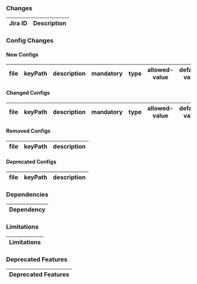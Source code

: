 ### Changes
| Jira ID | Description |
| --- | --- |

### Config Changes
#### New Configs
| file | keyPath | description | mandatory | type | allowed-value | default-value | sample-value |
| --- | --- | --- | --- | --- | --- | --- | --- |

#### Changed Configs
| file | keyPath | description | mandatory | type | allowed-value | default-value | sample-value |
| --- | --- | --- | --- | --- | --- | --- | --- |

#### Removed Configs
| file | keyPath | description |
| --- | --- | --- |

#### Deprecated Configs
| file | keyPath | description |
| --- | --- | --- |

### Dependencies
| Dependency |
| --- |

### Limitations
| Limitations |
| --- |

### Deprecated Features
| Deprecated Features |
| --- |

